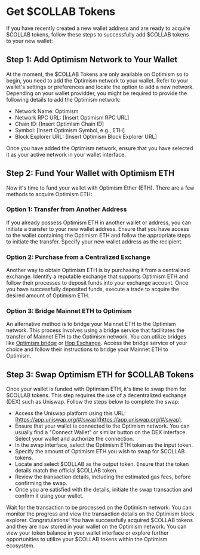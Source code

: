 # Get $COLLAB Tokens

If you have recently created a new wallet address and are ready to acquire $COLLAB tokens, follow these steps to successfully add $COLLAB tokens to your new wallet:

## Step 1: Add Optimism Network to Your Wallet

At the moment, the $COLLAB Tokens are only available on Optimism so to begin, you need to add the Optimism network to your wallet. Refer to your wallet's settings or preferences and locate the option to add a new network. Depending on your wallet providder, you might be required to provide the following details to add the Optimism network:

- Network Name: Optimism
- Network RPC URL: [Insert Optimism RPC URL]
- Chain ID: [Insert Optimism Chain ID]
- Symbol: [Insert Optimism Symbol, e.g., ETH]
- Block Explorer URL: [Insert Optimism Block Explorer URL]

Once you have added the Optimism network, ensure that you have selected it as your active network in your wallet interface.

## Step 2: Fund Your Wallet with Optimism ETH

Now it's time to fund your wallet with Optimism Ether (ETH). There are a few methods to acquire Optimism ETH:

### Option 1: Transfer from Another Address

If you already possess Optimism ETH in another wallet or address, you can initiate a transfer to your new wallet address. Ensure that you have access to the wallet containing the Optimism ETH and follow the appropriate steps to initiate the transfer. Specify your new wallet address as the recipient.

### Option 2: Purchase from a Centralized Exchange

Another way to obtain Optimism ETH is by purchasing it from a centralized exchange. Identify a reputable exchange that supports Optimism ETH and follow their processes to deposit funds into your exchange account. Once you have successfully deposited funds, execute a trade to acquire the desired amount of Optimism ETH.

### Option 3: Bridge Mainnet ETH to Optimism

An alternative method is to bridge your Mainnet ETH to the Optimism network. This process involves using a bridge service that facilitates the transfer of Mainnet ETH to the Optimism network. You can utilize bridges like [Optimism bridge](https://app.optimism.io/bridge/deposit) or [Hop Exchange](https://app.hop.exchange/#/send?sourceNetwork=ethereum&destNetwork=optimism&token=ETH). Access the bridge service of your choice and follow their instructions to bridge your Mainnet ETH to Optimism.

## Step 3: Swap Optimism ETH for $COLLAB Tokens

Once your wallet is funded with Optimism ETH, it's time to swap them for $COLLAB tokens. This step requires the use of a decentralized exchange (DEX) such as Uniswap. Follow the steps below to complete the swap:

- Access the Uniswap platform using this URL: [https://app.uniswap.org/#/swap](https://app.uniswap.org/#/swap).
- Ensure that your wallet is connected to the Optimism network. You can usually find a "Connect Wallet" or similar button on the DEX interface. Select your wallet and authorize the connection.
- In the swap interface, select the Optimism ETH token as the input token.
- Specify the amount of Optimism ETH you wish to swap for $COLLAB tokens.
- Locate and select $COLLAB as the output token. Ensure that the token details match the official $COLLAB token.
- Review the transaction details, including the estimated gas fees, before confirming the swap.
- Once you are satisfied with the details, initiate the swap transaction and confirm it using your wallet.

Wait for the transaction to be processed on the Optimism network. You can monitor the progress and view the transaction details on the Optimism block explorer.
Congratulations! You have successfully acquired $COLLAB tokens and they are now stored in your wallet on the Optimism network. You can view your token balance in your wallet interface or explore further opportunities to utilize your $COLLAB tokens within the Optimism ecosystem.
